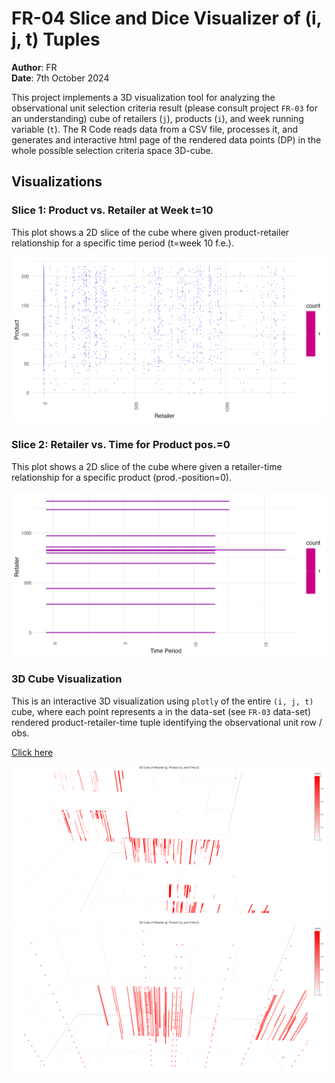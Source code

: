 # FR-04 Slice and Dice Visualizer of (i, j, t) Tuples

**Author**: FR  
**Date**: 7th October 2024


This project implements a 3D visualization tool for analyzing the observational unit selection criteria result (please consult project `FR-03` for an understanding)
cube of retailers (`j`), products (`i`), and week running variable (`t`). The R Code reads data from a CSV file, processes it, and generates and interactive html page of the rendered data points (DP) in the whole possible selection criteria space 3D-cube.

## Visualizations

### Slice 1: Product vs. Retailer at Week t=10
This plot shows a 2D slice of the cube where given product-retailer relationship for a specific time period (t=week 10 f.e.).

![Product vs. Retailer at Week t=10](slice_product_retailer_time_10.png)

### Slice 2: Retailer vs. Time for Product pos.=0
This plot shows a 2D slice of the cube where given a retailer-time relationship for a specific product (prod.-position=0).

![slice_retailer_time_product_0.png](slice_retailer_time_product_0.png)

### 3D Cube Visualization
This is an interactive 3D visualization using `plotly` of the entire `(i, j, t)` cube, where each point represents a in the data-set (see `FR-03` data-set) rendered product-retailer-time tuple identifying the observational unit row / obs.

[Click here](cube_visualization.html)

![plot1.png](plot1.png)
![plot2.png](plot2.png)

